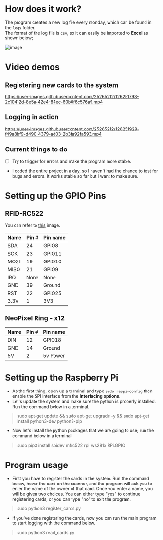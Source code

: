 # How does it work?
The program creates a new log file every monday, which can be found in the `logs` folder.  
The format of the log file is `csv`, so it can easily be imported to **Excel** as shown below;  
  
![image](https://i.imgur.com/UjyuQN5.png)

# Video demos
## Registering new cards to the system
https://user-images.githubusercontent.com/25265212/126251793-2c10412d-8e5a-42e4-84ec-60b0f6c576a9.mp4

## Logging in action
https://user-images.githubusercontent.com/25265212/126251928-f49a8bf9-d490-4379-ad03-2b3fa92fa593.mp4

## Current things to do
- [ ] Try to trigger for errors and make the program more stable.
* I coded the entire project in a day, so I haven't had the chance to test for bugs and errors. It works stable so far but I want to make sure.  
  
# Setting up the GPIO Pins
## RFID-RC522

You can refer to [this](https://pimylifeup.com/wp-content/uploads/2017/08/RFID-GPIO-Connection.jpg) image.

| Name | Pin # | Pin name   |        
|------|-------|------------|
| SDA  | 24    | GPIO8      |
| SCK  | 23    | GPIO11     |
| MOSI | 19    | GPIO10     |
| MISO | 21    | GPIO9      |
| IRQ  | None  | None       |
| GND  | 39    | Ground     |
| RST  | 22    | GPIO25     |
| 3.3V | 1     | 3V3        |

## NeoPixel Ring - x12

| Name | Pin # | Pin name   |
|------|-------|------------|
| DIN  | 12    | GPIO18     |
| GND  | 14    | Ground     |
|  5V  | 2     | 5v Power   |

# Setting up the Raspberry Pi

* As the first thing, open up a terminal and type `sudo raspi-config` then enable the SPI interface from the **Interfacing options**.  
* Let's update the system and make sure the python is properly installed. Run the command below in a terminal.
> sudo apt-get update && sudo apt-get upgrade -y && sudo apt-get install python3-dev python3-pip
* Now let's install the python packages that we are going to use; run the command below in a terminal.
> sudo pip3 install spidev mfrc522 rpi_ws281x RPi.GPIO

# Program usage
* First you have to register the cards in the system. Run the command below, hover the card on the scanner, and the program will ask you to enter the name of the owner of that card. Once you enter a name, you will be given two choices. You can either type "yes" to continue registering cards, or you can type "no" to exit the program.
> sudo python3 register_cards.py
* If you've done registering the cards, now you can run the main program to start logging with the command below.
> sudo python3 read_cards.py
